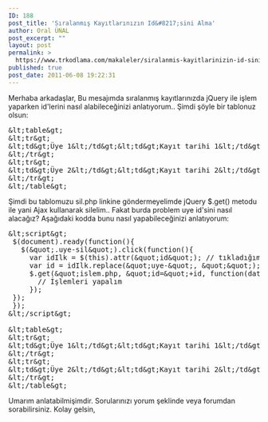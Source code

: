 ```yaml
---
ID: 188
post_title: 'Sıralanmış Kayıtlarınızın Id&#8217;sini Alma'
author: Oral ÜNAL
post_excerpt: ""
layout: post
permalink: >
  https://www.trkodlama.com/makaleler/siralanmis-kayitlarinizin-id-sini-alma-188.html
published: true
post_date: 2011-06-08 19:22:31
---
```

Merhaba arkadaşlar,
Bu mesajımda sıralanmış kayıtlarınızda jQuery ile işlem yaparken id'lerini nasıl alabileceğinizi anlatıyorum.. Şimdi şöyle bir tablonuz olsun:

<pre class="lang:html decode:1 " >&amp;lt;table&amp;gt;
&amp;lt;tr&amp;gt;
&amp;lt;td&amp;gt;&Uuml;ye 1&amp;lt;/td&amp;gt;&amp;lt;td&amp;gt;Kayıt tarihi 1&amp;lt;/td&amp;gt;&amp;lt;td&amp;gt;&amp;lt;a href=&amp;quot;sil.php?id=1&amp;quot;&amp;gt;Sil&amp;lt;/td&amp;gt;
&amp;lt;/tr&amp;gt;
&amp;lt;tr&amp;gt;
&amp;lt;td&amp;gt;&Uuml;ye 2&amp;lt;/td&amp;gt;&amp;lt;td&amp;gt;Kayıt tarihi 2&amp;lt;/td&amp;gt;&amp;lt;td&amp;gt;&amp;lt;a href=&amp;quot;sil.php?id=2&amp;quot;&amp;gt;Sil&amp;lt;/td&amp;gt;
&amp;lt;/tr&amp;gt;
&amp;lt;/table&amp;gt;</pre>

Şimdi bu tablomuzu sil.php linkine göndermeyelimde jQuery $.get() metodu ile yani Ajax kullanarak silelim.. Fakat burda problem uye id'sini nasıl alacağız? Aşağıdaki kodda bunu nasıl yapabileceğinizi anlatıyorum:

<pre class="lang:html decode:1 " >&amp;lt;script&amp;gt;
 $(document).ready(function(){
   $(&amp;quot;.uye-sil&amp;quot;).click(function(){
     var idIlk = $(this).attr(&amp;quot;id&amp;quot;); // tıkladığımız linkini id'sini alıyoruz
     var id = idIlk.replace(&amp;quot;uye-&amp;quot;, &amp;quot;&amp;quot;); // Burda id'yi aldık. &amp;quot;uye-n&amp;quot; şeklinde. Şimdi &amp;quot;uye-&amp;quot; kısmını siliyoruz ve id değişkenine atıyoruz.
     $.get(&amp;quot;islem.php, &amp;quot;id=&amp;quot;+id, function(data){
       // İşlemleri yapalım
     });
 });
 });
&amp;lt;/script&amp;gt;

&amp;lt;table&amp;gt;
&amp;lt;tr&amp;gt;
&amp;lt;td&amp;gt;&Uuml;ye 1&amp;lt;/td&amp;gt;&amp;lt;td&amp;gt;Kayıt tarihi 1&amp;lt;/td&amp;gt;&amp;lt;td&amp;gt;&amp;lt;a href=&amp;quot;#!sil/uye-1&amp;quot; id=&amp;quot;uye-1&amp;quot; class=&amp;quot;uye-sil&amp;quot;&amp;gt;Sil&amp;lt;/td&amp;gt;
&amp;lt;/tr&amp;gt;
&amp;lt;tr&amp;gt;
&amp;lt;td&amp;gt;&Uuml;ye 2&amp;lt;/td&amp;gt;&amp;lt;td&amp;gt;Kayıt tarihi 2&amp;lt;/td&amp;gt;&amp;lt;td&amp;gt;&amp;lt;a&nbsp;href=&amp;quot;#!sil/uye-2&amp;quot; id=&amp;quot;uye-2&amp;quot; class=&amp;quot;uye-sil&amp;quot;&amp;gt;Sil&amp;lt;/td&amp;gt;
&amp;lt;/tr&amp;gt;
&amp;lt;/table&amp;gt;</pre>

Umarım anlatabilmişimdir. Sorularınızı yorum şeklinde veya forumdan sorabilirsiniz.
Kolay gelsin,